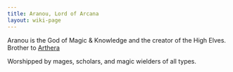 ```yaml
---
title: Aranou, Lord of Arcana
layout: wiki-page
---
```


Aranou is the God of Magic & Knowledge and the creator of the High Elves. Brother to [Arthera](Arthera)

Worshipped by mages, scholars, and magic wielders of all types.